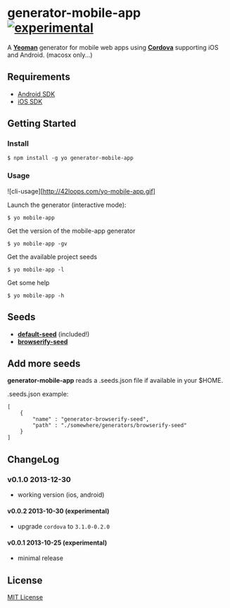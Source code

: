 # generator-mobile-app [![experimental](http://hughsk.github.io/stability-badges/dist/experimental.svg)](http://github.com/hughsk/stability-badges)

A __[Yeoman](http://yeoman.io)__ generator for mobile web apps using __[Cordova](http://cordova.apache.org/)__ supporting iOS and Android. (macosx only...)

## Requirements

* [Android SDK](http://developer.android.com/)
* [iOS SDK](http://developer.apple.com/)

## Getting Started

### Install

```
$ npm install -g yo generator-mobile-app
```

### Usage

![cli-usage][http://42loops.com/yo-mobile-app.gif]

Launch the generator (interactive mode):

```
$ yo mobile-app
```

Get the version of the mobile-app generator

```
$ yo mobile-app -gv
```

Get the available project seeds

```
$ yo mobile-app -l
```

Get some help

```
$ yo mobile-app -h
```

## Seeds

* __[default-seed](http://github.com/peutetre/default-seed)__ (included!)
* __[browserify-seed](http://github.com/peutetre/generator-browserify-seed)__

## Add more seeds

__generator-mobile-app__ reads a .seeds.json file if available in your $HOME.

.seeds.json example:
```
[
    {
        "name" : "generator-browserify-seed",
        "path" : "./somewhere/generators/browserify-seed"
    }
]
```

## ChangeLog

### v0.1.0 2013-12-30

* working version (ios, android)

#### v0.0.2 2013-10-30 (experimental)

* upgrade `cordova` to `3.1.0-0.2.0`

#### v0.0.1 2013-10-25 (experimental)

* minimal release

## License

[MIT License](http://en.wikipedia.org/wiki/MIT_License)

